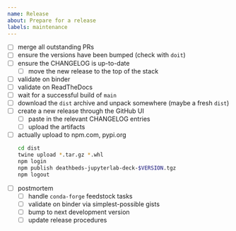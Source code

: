 ```yaml
---
name: Release
about: Prepare for a release
labels: maintenance
---
```


- [ ] merge all outstanding PRs
- [ ] ensure the versions have been bumped (check with `doit`)
- [ ] ensure the CHANGELOG is up-to-date
  - [ ] move the new release to the top of the stack
- [ ] validate on binder
- [ ] validate on ReadTheDocs
- [ ] wait for a successful build of `main`
- [ ] download the `dist` archive and unpack somewhere (maybe a fresh `dist`)
- [ ] create a new release through the GitHub UI
  - [ ] paste in the relevant CHANGELOG entries
  - [ ] upload the artifacts
- [ ] actually upload to npm.com, pypi.org
  ```bash
  cd dist
  twine upload *.tar.gz *.whl
  npm login
  npm publish deathbeds-jupyterlab-deck-$VERSION.tgz
  npm logout
  ```
- [ ] postmortem
  - [ ] handle `conda-forge` feedstock tasks
  - [ ] validate on binder via simplest-possible gists
  - [ ] bump to next development version
  - [ ] update release procedures
